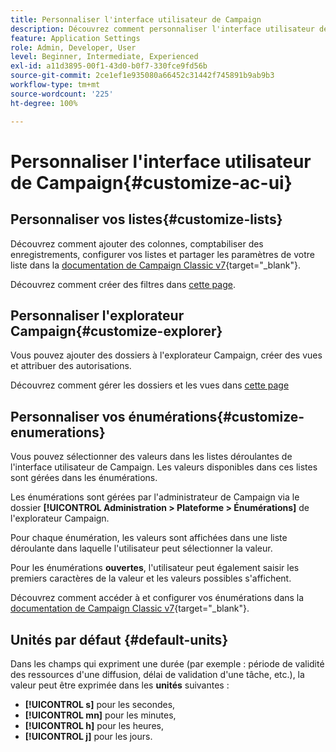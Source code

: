 ```yaml
---
title: Personnaliser l'interface utilisateur de Campaign
description: Découvrez comment personnaliser l'interface utilisateur de Campaign
feature: Application Settings
role: Admin, Developer, User
level: Beginner, Intermediate, Experienced
exl-id: a11d3895-00f1-43d0-b0f7-330fce9fd56b
source-git-commit: 2ce1ef1e935080a66452c31442f745891b9ab9b3
workflow-type: tm+mt
source-wordcount: '225'
ht-degree: 100%

---
```


# Personnaliser l&#39;interface utilisateur de Campaign{#customize-ac-ui}

## Personnaliser vos listes{#customize-lists}

Découvrez comment ajouter des colonnes, comptabiliser des enregistrements, configurer vos listes et partager les paramètres de votre liste dans la [documentation de Campaign Classic v7](https://experienceleague.adobe.com/docs/campaign-classic/using/getting-started/starting-with-adobe-campaign/campaign-workspace/adobe-campaign-ui-lists.html?lang=fr){target=&quot;_blank&quot;}.

Découvrez comment créer des filtres dans [cette page](../audiences/create-filters.md).

## Personnaliser l&#39;explorateur Campaign{#customize-explorer}

Vous pouvez ajouter des dossiers à l&#39;explorateur Campaign, créer des vues et attribuer des autorisations.

Découvrez comment gérer les dossiers et les vues dans [cette page](../audiences/folders-and-views.md)


## Personnaliser vos énumérations{#customize-enumerations}

Vous pouvez sélectionner des valeurs dans les listes déroulantes de l&#39;interface utilisateur de Campaign. Les valeurs disponibles dans ces listes sont gérées dans les énumérations.

Les énumérations sont gérées par l&#39;administrateur de Campaign via le dossier **[!UICONTROL Administration > Plateforme > Énumérations]** de l&#39;explorateur Campaign.

Pour chaque énumération, les valeurs sont affichées dans une liste déroulante dans laquelle l&#39;utilisateur peut sélectionner la valeur.

Pour les énumérations **ouvertes**, l&#39;utilisateur peut également saisir les premiers caractères de la valeur et les valeurs possibles s&#39;affichent.

Découvrez comment accéder à et configurer vos énumérations dans la [documentation de Campaign Classic v7](https://experienceleague.adobe.com/docs/campaign-classic/using/getting-started/administration-basics/managing-enumerations.html?lang=fr){target=&quot;_blank&quot;}.


## Unités par défaut {#default-units}

Dans les champs qui expriment une durée (par exemple : période de validité des ressources d&#39;une diffusion, délai de validation d&#39;une tâche, etc.), la valeur peut être exprimée dans les **unités** suivantes :

* **[!UICONTROL s]** pour les secondes,
* **[!UICONTROL mn]** pour les minutes,
* **[!UICONTROL h]** pour les heures,
* **[!UICONTROL j]** pour les jours.
